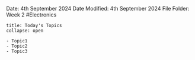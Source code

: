 Date: 4th September 2024
Date Modified: 4th September 2024
File Folder: Week 2
#Electronics

```ad-abstract
title: Today's Topics
collapse: open

- Topic1
- Topic2
- Topic3

```

